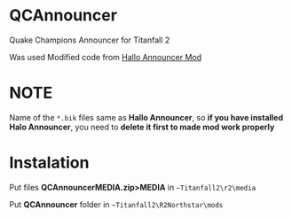 # QCAnnouncer
Quake Champions Announcer for Titanfall 2

Was used Modified code from [Hallo Announcer Mod](https://captaindiqhedd.gitbook.io/caps-titanfall-2-mods/mods/announcers/halo-announcer/halo-announcer-install)

# NOTE
Name of the `*.bik` files same as **Hallo Announcer**, so **if you have installed Halo Announcer**, you need to **delete it first to made mod work properly**
# Instalation

Put files **QCAnnouncerMEDIA.zip>MEDIA** in `~Titanfall2\r2\media`

Put  **QCAnnouncer** folder in `~Titanfall2\R2Northstar\mods`
